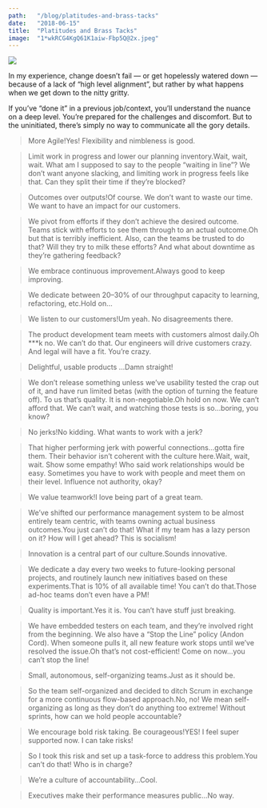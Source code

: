 ```yaml
---
path:	"/blog/platitudes-and-brass-tacks"
date:	"2018-06-15"
title:	"Platitudes and Brass Tacks"
image:	"1*wkRCG4KgQ61K1aiw-Fbp5Q@2x.jpeg"
---
```


![](/images/1*wkRCG4KgQ61K1aiw-Fbp5Q@2x.jpeg)

In my experience, change doesn’t fail — or get hopelessly watered down — because of a lack of “high level alignment”, but rather by what happens when we get down to the nitty gritty.

If you’ve “done it” in a previous job/context, you’ll understand the nuance on a deep level. You’re prepared for the challenges and discomfort. But to the uninitiated, there’s simply no way to communicate all the gory details.


> More Agile!Yes! Flexibility and nimbleness is good.


> Limit work in progress and lower our planning inventory.Wait, wait, wait. What am I supposed to say to the people “waiting in line”? We don’t want anyone slacking, and limiting work in progress feels like that. Can they split their time if they’re blocked?


> Outcomes over outputs!Of course. We don’t want to waste our time. We want to have an impact for our customers.


> We pivot from efforts if they don’t achieve the desired outcome. Teams stick with efforts to see them through to an actual outcome.Oh but that is terribly inefficient. Also, can the teams be trusted to do that? Will they try to milk these efforts? And what about downtime as they’re gathering feedback?


> We embrace continuous improvement.Always good to keep improving.


> We dedicate between 20–30% of our throughput capacity to learning, refactoring, etc.Hold on…


> We listen to our customers!Um yeah. No disagreements there.


> The product development team meets with customers almost daily.Oh ***k no. We can’t do that. Our engineers will drive customers crazy. And legal will have a fit. You’re crazy.


> Delightful, usable products …Damn straight!


> We don’t release something unless we’ve usability tested the crap out of it, and have run limited betas (with the option of turning the feature off). To us that’s quality. It is non-negotiable.Oh hold on now. We can’t afford that. We can’t wait, and watching those tests is so…boring, you know?


> No jerks!No kidding. What wants to work with a jerk?


> That higher performing jerk with powerful connections…gotta fire them. Their behavior isn’t coherent with the culture here.Wait, wait, wait. Show some empathy! Who said work relationships would be easy. Sometimes you have to work with people and meet them on their level. Influence not authority, okay?


> We value teamwork!I love being part of a great team.


> We’ve shifted our performance management system to be almost entirely team centric, with teams owning actual business outcomes.You just can’t do that! What if my team has a lazy person on it? How will I get ahead? This is socialism!


> Innovation is a central part of our culture.Sounds innovative.


> We dedicate a day every two weeks to future-looking personal projects, and routinely launch new initiatives based on these experiments.That is 10% of all available time! You can’t do that.Those ad-hoc teams don’t even have a PM!


> Quality is important.Yes it is. You can’t have stuff just breaking.


> We have embedded testers on each team, and they’re involved right from the beginning. We also have a “Stop the Line” policy (Andon Cord). When someone pulls it, all new feature work stops until we’ve resolved the issue.Oh that’s not cost-efficient! Come on now…you can’t stop the line!


> Small, autonomous, self-organizing teams.Just as it should be.


> So the team self-organized and decided to ditch Scrum in exchange for a more continuous flow-based approach.No, no! We mean self-organizing as long as they don’t do anything too extreme! Without sprints, how can we hold people accountable?


> We encourage bold risk taking. Be courageous!YES! I feel super supported now. I can take risks!


> So I took this risk and set up a task-force to address this problem.You can’t do that! Who is in charge?


> We’re a culture of accountability…Cool.


> Executives make their performance measures public…No way.

